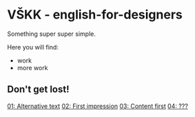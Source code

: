 # VŠKK - english-for-designers
Something super super simple.

Here you will find:

- work
- more work

## Don't get lost!

[01: Alternative text](01-alternative-text/index.md)
[02: First impression](02-first-impression/index.md)
[03: Content first](03-content-first/index.md)
[04: ???](https://aerostri.de)
